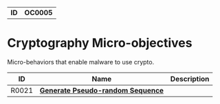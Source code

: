 |||
|---|---|
|**ID**|**OC0005**|


# Cryptography Micro-objectives #
Micro-behaviors that enable malware to use crypto.

|ID|Name|Description|
|---|---|---|
|R0021|[**Generate Pseudo-random Sequence**](https://github.com/MBCProject/mbc-markdown/blob/master/micro-behaviors/cryptography/gen-random.md)||
